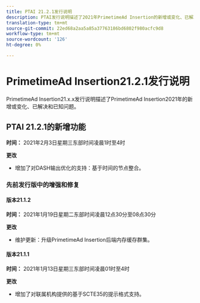 ```yaml
---
title: PTAI 21.2.1发行说明
description: PTAI发行说明描述了2021年PrimetimeAd Insertion的新增或变化、已解决和已知问题。
translation-type: tm+mt
source-git-commit: 22ed68a2aa5a85a37763186bd6802f980acfc9d8
workflow-type: tm+mt
source-wordcount: '126'
ht-degree: 0%

---
```



# PrimetimeAd Insertion21.2.1发行说明

PrimetimeAd Insertion21.x.x发行说明描述了PrimetimeAd Insertion2021年的新增或变化、已解决和已知问题。

## PTAI 21.2.1的新增功能

**时间：** 2021年2月3日星期三东部时间凌晨1时至4时

**更改**

* 增加了对DASH输出优化的支持：基于时间的节点整合。

### 先前发行版中的增强和修复

#### 版本21.1.2

**时间：** 2021年1月19日星期二东部时间凌晨12点30分至08点30分

**更改**

* 维护更新：升级PrimetimeAd Insertion后端内存缓存群集。

#### 版本21.1.1

**时间：** 2021年1月13日星期三东部时间凌晨01时至4时

**更改**

* 增加了对联属机构提供的基于SCTE35的提示格式支持。